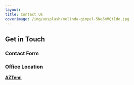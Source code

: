 ```yaml
---
layout:
title: Contact Us
coverimage: /img/unsplash/melinda-gimpel-5Ne6mMQtIdo.jpg
---
```


## Get in Touch

<div id="md_contact_index">
  <div class="cards">
  <div class="card">

  ### Contact Form

  <ContactForm action="https://script.google.com/macros/s/AKfycbzUvUqtQPuvjCCQlb1O3gGq5B5jhw5rR96SNyEqRJGliYOqqgNQ/exec" />
  </div>
  <div class="map card">

  ### Office Location

  <a href="https://www.google.com/maps/place/AZTemi/@50.2712985,8.6468855,17z/data=!3m1!4b1!4m5!3m4!1s0x47bd07bb198cb27f:0x9c7506d387202ddf!8m2!3d50.2712951!4d8.6490742" class="maplink" target="_blank" rel="noopener noreferrer">

  **AZTemi**\
  <span class="size_l4" v-html="tr('businessAddress')"></span>

  <ImageFill class="imgslide" src="/img/map.png" />

  </a>

  </div>
  </div>
</div>


<style lang="stylus">

#md_contact_index
  width: 100%
  .cards
    @media $mq_desktop
      --card-width: 50%
  .map
    .maplink
      color: currentColor
      margin: 0
      img
        width: 100%
        max-height: 25rem
      .imgslide
        width: 100%
        height: 15rem
        @media $mq_tablet
          height: 25rem


</style>
